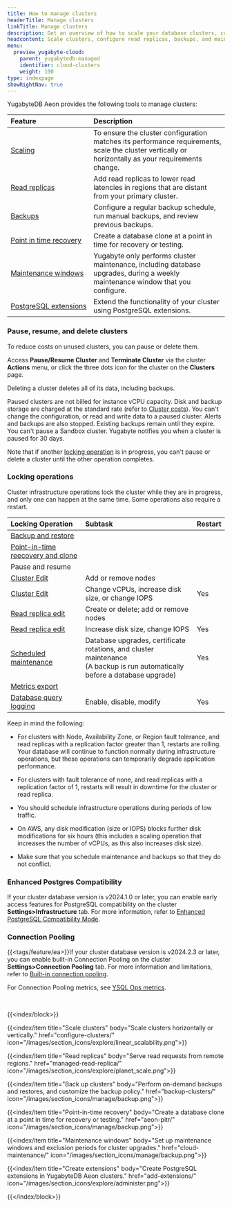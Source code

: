 ```yaml
---
title: How to manage clusters
headerTitle: Manage clusters
linkTitle: Manage clusters
description: Get an overview of how to scale your database clusters, configure backups and maintenance windows, and pause or delete clusters in YugabyteDB Aeon.
headcontent: Scale clusters, configure read replicas, backups, and maintenance, and pause clusters
menu:
  preview_yugabyte-cloud:
    parent: yugabytedb-managed
    identifier: cloud-clusters
    weight: 100
type: indexpage
showRightNav: true
---
```


YugabyteDB Aeon provides the following tools to manage clusters:

| Feature | Description |
| :--- | :--- |
| [Scaling](configure-clusters/) | To ensure the cluster configuration matches its performance requirements, scale the cluster vertically or horizontally as your requirements change. |
| [Read replicas](managed-read-replica/) | Add read replicas to lower read latencies in regions that are distant from your primary cluster. |
| [Backups](backup-clusters/) | Configure a regular backup schedule, run manual backups, and review previous backups. |
| [Point in time recovery](aeon-pitr/) | Create a database clone at a point in time for recovery or testing. |
| [Maintenance windows](cloud-maintenance/) | Yugabyte only performs cluster maintenance, including database upgrades, during a weekly maintenance window that you configure. |
| [PostgreSQL&nbsp;extensions](add-extensions/) | Extend the functionality of your cluster using PostgreSQL extensions. |

### Pause, resume, and delete clusters

To reduce costs on unused clusters, you can pause or delete them.

Access **Pause/Resume Cluster** and **Terminate Cluster** via the cluster **Actions** menu, or click the three dots icon for the cluster on the **Clusters** page.

Deleting a cluster deletes all of its data, including backups.

Paused clusters are not billed for instance vCPU capacity. Disk and backup storage are charged at the standard rate (refer to [Cluster costs](../cloud-admin/cloud-billing-costs/#paused-cluster-costs)). You can't change the configuration, or read and write data to a paused cluster. Alerts and backups are also stopped. Existing backups remain until they expire. You can't pause a Sandbox cluster. Yugabyte notifies you when a cluster is paused for 30 days.

Note that if another [locking operation](#locking-operations) is in progress, you can't pause or delete a cluster until the other operation completes.

### Locking operations

Cluster infrastructure operations lock the cluster while they are in progress, and only one can happen at the same time. Some operations also require a restart.

| Locking Operation | Subtask | Restart |
| :--- | :--- | :--- |
| [Backup and restore](backup-clusters/) | | |
| [Point-in-time reecovery and clone](aeon-pitr/) | | |
| Pause and resume | | |
| [Cluster Edit](configure-clusters/) | Add or remove nodes | |
| [Cluster Edit](configure-clusters/) | Change vCPUs, increase disk size, or change IOPS | Yes |
| [Read replica edit](managed-read-replica/) | Create or delete; add or remove nodes | |
| [Read replica edit](managed-read-replica/) | Increase disk size, change IOPS | Yes |
| [Scheduled maintenance](cloud-maintenance/) | Database upgrades, certificate rotations, and cluster maintenance<br>(A backup is run automatically before a database upgrade) | Yes |
| [Metrics export](../cloud-monitor/metrics-export/) | | |
| [Database query logging](../cloud-monitor/logging-export/) | Enable, disable, modify | Yes |
<!--
| [Database audit logging](../cloud-monitor/logging-export/) | Enable, disable, modify | Yes |
-->
Keep in mind the following:

- For clusters with Node, Availability Zone, or Region fault tolerance, and read replicas with a replication factor greater than 1, restarts are rolling. Your database will continue to function normally during infrastructure operations, but these operations can temporarily degrade application performance.

- For clusters with fault tolerance of none, and read replicas with a replication factor of 1, restarts will result in downtime for the cluster or read replica.

- You should schedule infrastructure operations during periods of low traffic.

- On AWS, any disk modification (size or IOPS) blocks further disk modifications for six hours (this includes a scaling operation that increases the number of vCPUs, as this also increases disk size).

- Make sure that you schedule maintenance and backups so that they do not conflict.

### Enhanced Postgres Compatibility

If your cluster database version is v2024.1.0 or later, you can enable early access features for PostgreSQL compatibility on the cluster **Settings>Infrastructure** tab. For more information, refer to [Enhanced PostgreSQL Compatibility Mode](../../develop/postgresql-compatibility/).

### Connection Pooling

{{<tags/feature/ea>}}If your cluster database version is v2024.2.3 or later, you can enable built-in Connection Pooling on the cluster **Settings>Connection Pooling** tab. For more information and limitations, refer to [Built-in connection pooling](../../explore/going-beyond-sql/connection-mgr-ysql/).

For Connection Pooling metrics, see [YSQL Ops metrics](../cloud-monitor/overview/#ysql-ops).

&nbsp;

{{<index/block>}}

  {{<index/item
    title="Scale clusters"
    body="Scale clusters horizontally or vertically."
    href="configure-clusters/"
    icon="/images/section_icons/explore/linear_scalability.png">}}

  {{<index/item
    title="Read replicas"
    body="Serve read requests from remote regions."
    href="managed-read-replica/"
    icon="/images/section_icons/explore/planet_scale.png">}}

  {{<index/item
    title="Back up clusters"
    body="Perform on-demand backups and restores, and customize the backup policy."
    href="backup-clusters/"
    icon="/images/section_icons/manage/backup.png">}}

  {{<index/item
    title="Point-in-time recovery"
    body="Create a database clone at a point in time for recovery or testing."
    href="aeon-pitr/"
    icon="/images/section_icons/manage/backup.png">}}

  {{<index/item
    title="Maintenance windows"
    body="Set up maintenance windows and exclusion periods for cluster upgrades."
    href="cloud-maintenance/"
    icon="/images/section_icons/manage/backup.png">}}

  {{<index/item
    title="Create extensions"
    body="Create PostgreSQL extensions in YugabyteDB Aeon clusters."
    href="add-extensions/"
    icon="/images/section_icons/explore/administer.png">}}

{{</index/block>}}
